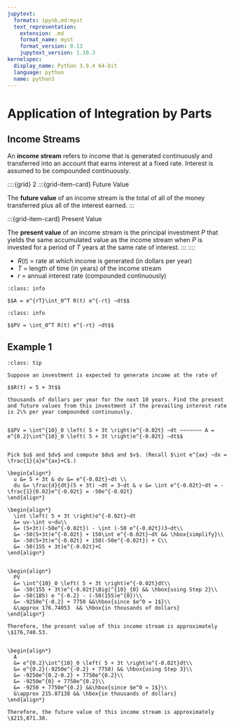 ```yaml
---
jupytext:
  formats: ipynb,md:myst
  text_representation:
    extension: .md
    format_name: myst
    format_version: 0.13
    jupytext_version: 1.10.3
kernelspec:
  display_name: Python 3.9.4 64-bit
  language: python
  name: python3
---
```

# Application of Integration by Parts

## Income Streams

An **income stream** refers to income that is generated continuously and transferred into an account that earns interest at a fixed rate. Interest is assumed to be compounded continuously.

::::{grid} 2
:::{grid-item-card} Future Value

The **future value** of an income stream is the total of all of the money transferred plus all of the interest earned.
:::

:::{grid-item-card} Present Value

The **present value** of an income stream is the principal investment $P$ that yields the same accumulated value as the income stream when $P$ is invested for a period of $T$ years at the same rate of interest.
:::
::::


- $R(t)$ = rate at which income is generated (in dollars per year)
- $T$ = length of time (in years) of the income stream    
- $r$ = annual interest rate (compounded continuously)

```{admonition} Future Value Formula
:class: info

$$A = e^{rT}\int_0^T R(t) e^{-rt} ~dt$$
```

```{admonition} Present Value Formula
:class: info

$$PV = \int_0^T R(t) e^{-rt} ~dt$$
```

## Example 1

```{admonition} Compute future and present value of an investment
:class: tip

Suppose an investment is expected to generate income at the rate of 

$$R(t) = 5 + 3t$$

thousands of dollars per year for the next 10 years. Find the present and future values from this investment if the prevailing interest rate is 2\% per year compounded continuously.
```

```{dropdown} **Step 1:** Write the present and future values of the income stream as definite integrals.

$$PV = \int^{10}_0 \left( 5 + 3t \right)e^{-0.02t} ~dt ~~~~~~~ A = e^{0.2}\int^{10}_0 \left( 5 + 3t \right)e^{-0.02t} ~dt$$
```

```{dropdown} **Step 2:** Compute $\displaystyle \int \left( 5 + 3t \right)e^{-0.02t}~dt$ using integration by parts.

Pick $u$ and $dv$ and compute $du$ and $v$. (Recall $\int e^{ax} ~dx = \frac{1}{a}e^{ax}+C$.) 

\begin{align*}
  u &= 5 + 3t & dv &= e^{-0.02t}~dt \\
  du &= \frac{d}{dt}(5 + 3t) ~dt = 3~dt & v &= \int e^{-0.02t}~dt = -\frac{1}{0.02}e^{-0.02t} = -50e^{-0.02t}
\end{align*}

\begin{align*}
  \int \left( 5 + 3t \right)e^{-0.02t}~dt
  &= uv-\int v~du\\
  &= (5+3t)(-50e^{-0.02t}) - \int (-50 e^{-0.02t})3~dt\\
  &= -50(5+3t)e^{-0.02t} + 150\int e^{-0.02t}~dt && \hbox{simplify}\\
  &= -50(5+3t)e^{-0.02t} + 150(-50e^{-0.02t}) + C\\
  &= -50(155 + 3t)e^{-0.02t}+C
\end{align*}
```

```{dropdown} **Step 3:** Compute the present value using the answer to Step 2.

\begin{align*}
  PV 
  &= \int^{10}_0 \left( 5 + 3t \right)e^{-0.02t}dt\\
  &= -50(155 + 3t)e^{-0.02t}\Big|^{10}_{0} && \hbox{using Step 2}\\
  &= -50(185) e ^{-0.2} - (-50(155)e^{0})\\
  &= -9250e^{-0.2} + 7750 &&\hbox{since $e^0 = 1$}\\
  &\approx 176.74053  && \hbox{in thousands of dollars}
\end{align*}

Therefore, the present value of this income stream is approximately \$176,740.53.
```

```{dropdown} **Step 4:** Compute the future value using the answer to Step 3.

\begin{align*}
  A 
  &= e^{0.2}\int^{10}_0 \left( 5 + 3t \right)e^{-0.02t}dt\\
  &= e^{0.2}(-9250e^{-0.2} + 7750) && \hbox{using Step 3}\\
  &= -9250e^{0.2-0.2} + 7750e^{0.2}\\
  &= -9250e^{0} + 7750e^{0.2}\\
  &= -9250 + 7750e^{0.2} &&\hbox{since $e^0 = 1$}\\
  &\approx 215.87138 && \hbox{in thousands of dollars}
\end{align*}

Therefore, the future value of this income stream is approximately \$215,871.38.
```